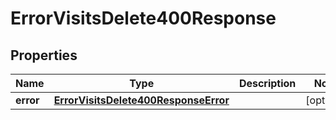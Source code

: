 

# ErrorVisitsDelete400Response


## Properties

| Name | Type | Description | Notes |
|------------ | ------------- | ------------- | -------------|
|**error** | [**ErrorVisitsDelete400ResponseError**](ErrorVisitsDelete400ResponseError.md) |  |  [optional] |



